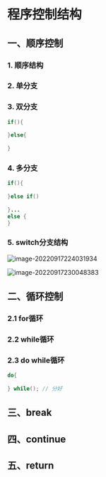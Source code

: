 # 程序控制结构

## 一、顺序控制

### 1. 顺序结构

### 2. 单分支

### 3. 双分支

```java
if(){
    
}else{
    
}
```

### 4. 多分支

```java
if(){
    
}else if()
    
}...
else {
}
```

### 5. switch分支结构

![image-20220917224031934](https://gitee.com/chen-jiujia/typora-picgo/raw/master/img/202309251613807.png)

![image-20220917230048383](https://gitee.com/chen-jiujia/typora-picgo/raw/master/img/202309251613808.png)

## 二、循环控制

### 2.1 for循环

### 2.2 while循环

### 2.3 do while循环

```java
do{
    
} while(); // 分好
```



## 三、break

## 四、continue

## 五、return